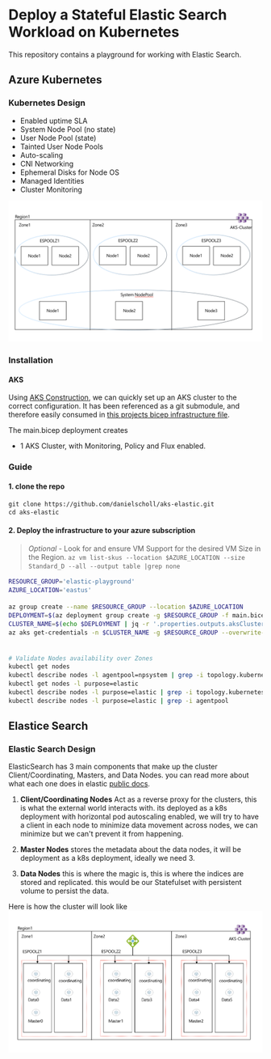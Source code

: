 # Deploy a Stateful Elastic Search Workload on Kubernetes

This repository contains a playground for working with Elastic Search.

## Azure Kubernetes

### Kubernetes Design

- Enabled uptime SLA
- System Node Pool (no state)
- User Node Pool (state)
- Tainted User Node Pools
- Auto-scaling
- CNI Networking
- Ephemeral Disks for Node OS
- Managed Identities
- Cluster Monitoring

![ES AKS Cluster](images/es-aks-cluster.png)


### Installation

#### AKS

Using [AKS Construction](https://github.com/Azure/Aks-Construction), we can quickly set up an AKS cluster to the correct configuration. It has been referenced as a git submodule, and therefore easily consumed in [this projects bicep infrastructure file](main.bicep).

The main.bicep deployment creates
- 1 AKS Cluster, with Monitoring, Policy and Flux enabled.

### Guide

#### 1. clone the repo

```
git clone https://github.com/danielscholl/aks-elastic.git
cd aks-elastic
```

#### 2. Deploy the infrastructure to your azure subscription

> _Optional_ - Look for and ensure VM Support for the desired VM Size in the Region.
  `az vm list-skus --location $AZURE_LOCATION --size Standard_D --all --output table |grep none`



```bash
RESOURCE_GROUP='elastic-playground'
AZURE_LOCATION='eastus'

az group create --name $RESOURCE_GROUP --location $AZURE_LOCATION
DEPLOYMENT=$(az deployment group create -g $RESOURCE_GROUP -f main.bicep -o json)
CLUSTER_NAME=$(echo $DEPLOYMENT | jq -r '.properties.outputs.aksClusterName.value')
az aks get-credentials -n $CLUSTER_NAME -g $RESOURCE_GROUP --overwrite-existing


# Validate Nodes availability over Zones
kubectl get nodes
kubectl describe nodes -l agentpool=npsystem | grep -i topology.kubernetes.io/zone
kubectl get nodes -l purpose=elastic
kubectl describe nodes -l purpose=elastic | grep -i topology.kubernetes.io/zone
kubectl describe nodes -l purpose=elastic | grep -i agentpool
```

## Elastice Search

### Elastic Search Design

ElasticSearch has 3 main components that make up the cluster Client/Coordinating, Masters, and Data Nodes. you can read more about what each one does in elastic [public docs](https://www.elastic.co/guide/index.html).

1. **Client/Coordinating Nodes** Act as a reverse proxy for the clusters, this is what the external world interacts with. its deployed as a k8s deployment with horizontal pod autoscaling enabled, we will try to have a client in each node to minimize data movement across nodes, we can minimize but we can't prevent it from happening.

2. **Master Nodes** stores the metadata about the data nodes, it will be deployment as a k8s deployment, ideally we need 3.

3. **Data Nodes** this is where the magic is, this is where the indices are stored and replicated. this would be our Statefulset with persistent volume to persist the data.

Here is how the cluster will look like
![ES Cluster](images/es-cluster.png)

